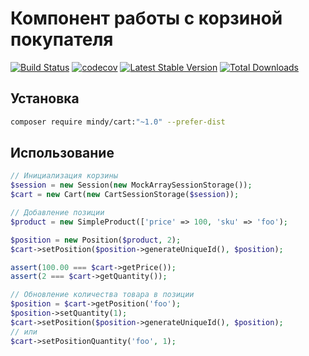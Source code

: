 # Компонент работы с корзиной покупателя

[![Build Status](https://travis-ci.org/MindyPHP/Cart.svg?branch=master)](https://travis-ci.org/MindyPHP/Cart)
[![codecov](https://codecov.io/gh/MindyPHP/Cart/branch/master/graph/badge.svg)](https://codecov.io/gh/MindyPHP/Cart)
[![Latest Stable Version](https://poser.pugx.org/mindy/cart/v/stable.svg)](https://packagist.org/packages/mindy/cart)
[![Total Downloads](https://poser.pugx.org/mindy/cart/downloads.svg)](https://packagist.org/packages/mindy/cart)

## Установка

```bash
composer require mindy/cart:"~1.0" --prefer-dist
```

## Использование

```php
// Инициализация корзины
$session = new Session(new MockArraySessionStorage());
$cart = new Cart(new CartSessionStorage($session));

// Добавление позиции
$product = new SimpleProduct(['price' => 100, 'sku' => 'foo');

$position = new Position($product, 2);
$cart->setPosition($position->generateUniqueId(), $position);

assert(100.00 === $cart->getPrice());
assert(2 === $cart->getQuantity());

// Обновление количества товара в позиции
$position = $cart->getPosition('foo');
$position->setQuantity(1);
$cart->setPosition($position->generateUniqueId(), $position);
// или
$cart->setPositionQuantity('foo', 1);
```
